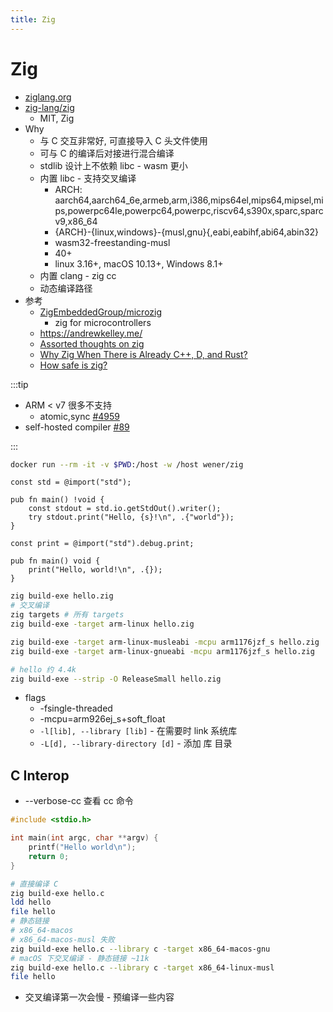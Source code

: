 ```yaml
---
title: Zig
---
```


# Zig

- [ziglang.org](http://ziglang.org/)
- [zig-lang/zig](https://github.com/zig-lang/zig)
  - MIT, Zig
- Why
  - 与 C 交互非常好, 可直接导入 C 头文件使用
  - 可与 C 的编译后对接进行混合编译
  - stdlib 设计上不依赖 libc - wasm 更小
  - 内置 libc - 支持交叉编译
    - ARCH: aarch64,aarch64_6e,armeb,arm,i386,mips64el,mips64,mipsel,mips,powerpc64le,powerpc64,powerpc,riscv64,s390x,sparc,sparcv9,x86_64
    - {ARCH}-{linux,windows}-{musl,gnu}{,eabi,eabihf,abi64,abin32}
    - wasm32-freestanding-musl
    - 40+
    - linux 3.16+, macOS 10.13+, Windows 8.1+
  - 内置 clang - zig cc
  - 动态编译路径
- 参考
  - [ZigEmbeddedGroup/microzig](https://github.com/ZigEmbeddedGroup/microzig)
    - zig for microcontrollers
  - https://andrewkelley.me/
  - [Assorted thoughts on zig](https://scattered-thoughts.net/writing/assorted-thoughts-on-zig-and-rust/)
  - [Why Zig When There is Already C++, D, and Rust?](https://ziglang.org/learn/why_zig_rust_d_cpp/)
  - [How safe is zig?](https://www.scattered-thoughts.net/writing/how-safe-is-zig/)

:::tip

- ARM < v7 很多不支持
  - atomic,sync [#4959](https://github.com/ziglang/zig/issues/4959)
- self-hosted compiler [#89](https://github.com/ziglang/zig/issues/89)

:::

```bash
docker run --rm -it -v $PWD:/host -w /host wener/zig
```

```zig title="hello.zig"
const std = @import("std");

pub fn main() !void {
    const stdout = std.io.getStdOut().writer();
    try stdout.print("Hello, {s}!\n", .{"world"});
}
```

```zig title="hello.zig"
const print = @import("std").debug.print;

pub fn main() void {
    print("Hello, world!\n", .{});
}
```

```bash
zig build-exe hello.zig
# 交叉编译
zig targets # 所有 targets
zig build-exe -target arm-linux hello.zig

zig build-exe -target arm-linux-musleabi -mcpu arm1176jzf_s hello.zig
zig build-exe -target arm-linux-gnueabi -mcpu arm1176jzf_s hello.zig

# hello 约 4.4k
zig build-exe --strip -O ReleaseSmall hello.zig
```

- flags
  - -fsingle-threaded
  - -mcpu=arm926ej_s+soft_float
  - `-l[lib], --library [lib]` - 在需要时 link 系统库
  - `-L[d], --library-directory [d]` - 添加 库 目录

## C Interop

- --verbose-cc 查看 cc 命令

```c title="hello.c"
#include <stdio.h>

int main(int argc, char **argv) {
    printf("Hello world\n");
    return 0;
}
```

```bash
# 直接编译 C
zig build-exe hello.c
ldd hello
file hello
# 静态链接
# x86_64-macos
# x86_64-macos-musl 失败
zig build-exe hello.c --library c -target x86_64-macos-gnu
# macOS 下交叉编译 - 静态链接 ~11k
zig build-exe hello.c --library c -target x86_64-linux-musl
file hello
```

- 交叉编译第一次会慢 - 预编译一些内容
